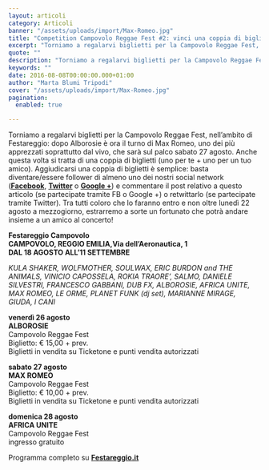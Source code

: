 ```yaml
---
layout: articoli
category: Articoli
banner: "/assets/uploads/import/Max-Romeo.jpg"
title: "Competition Campovolo Reggae Fest #2: vinci una coppia di biglietti per il concerto di Max Romeo!"
excerpt: "Torniamo a regalarvi biglietti per la Campovolo Reggae Fest, nell’ambito di Festareggio: dopo Alborosie è ora il turno di Max Romeo, uno dei più apprezzati soprattutto dal vivo, che sarà sul palco sabato 27 agosto. Anche questa volta si tratta di una coppia di biglietti (uno per te + uno per un tuo amico). Aggiudicarsi una [&hellip"
quote: ""
description: "Torniamo a regalarvi biglietti per la Campovolo Reggae Fest, nell’ambito di Festareggio: dopo Alborosie è ora il turno di Max Romeo, uno dei più apprezzati soprattutto dal vivo, che sarà sul palco sabato 27 agosto. Anche questa volta si tratta di una coppia di biglietti (uno per te + uno per un tuo amico). Aggiudicarsi una [&hellip"
keywords: ""
date: 2016-08-08T00:00:00.000+01:00
author: "Marta Blumi Tripodi"
cover: "/assets/uploads/import/Max-Romeo.jpg"
pagination:
  enabled: true

---
```


Torniamo a regalarvi biglietti per la Campovolo Reggae Fest, nell’ambito di Festareggio: dopo Alborosie è ora il turno di Max Romeo, uno dei più apprezzati soprattutto dal vivo, che sarà sul palco sabato 27 agosto. Anche questa volta si tratta di una coppia di biglietti (uno per te + uno per un tuo amico). Aggiudicarsi una coppia di biglietti è semplice: basta diventare/essere follower di almeno uno dei nostri social network ([**Facebook**](https://www.facebook.com/hotmcmag "https://www.facebook.com/hotmcmag"), [**Twitter**](https://twitter.com/hotmcmag "https://twitter.com/hotmcmag") o **[Google +](https://plus.google.com/u/0/111205470567886985739/posts "https://plus.google.com/u/0/111205470567886985739/posts")**) e commentare il post relativo a questo articolo (se partecipate tramite FB o Google +) o retwittarlo (se partecipate tramite Twitter). Tra tutti coloro che lo faranno entro e non oltre lunedì 22 agosto a mezzogiorno, estrarremo a sorte un fortunato che potrà andare insieme a un amico al concerto!

**Festareggio Campovolo**  
**CAMPOVOLO, REGGIO EMILIA,Via dell’Aeronautica, 1**  
**DAL 18 AGOSTO ALL’11 SETTEMBRE**

_KULA SHAKER, WOLFMOTHER, SOULWAX, ERIC BURDON and THE ANIMALS, VINICIO CAPOSSELA, ROKIA TRAORE’, SALMO, DANIELE SILVESTRI, FRANCESCO GABBANI, DUB FX, ALBOROSIE, AFRICA UNITE, MAX ROMEO, LE ORME, PLANET FUNK (dj set), MARIANNE MIRAGE, GIUDA, I CANI_

**venerdì 26 agosto**  
**ALBOROSIE**  
Campovolo Reggae Fest  
Biglietto: € 15,00 + prev.  
Biglietti in vendita su Ticketone e punti vendita autorizzati

**sabato 27 agosto**  
**MAX ROMEO**  
Campovolo Reggae Fest  
Biglietto: € 10,00 + prev.  
Biglietti in vendita su Ticketone e punti vendita autorizzati

**domenica 28 agosto**  
**AFRICA UNITE**  
Campovolo Reggae Fest  
ingresso gratuito

Programma completo su [**Festareggio.it**](http://www.festareggio.it/)